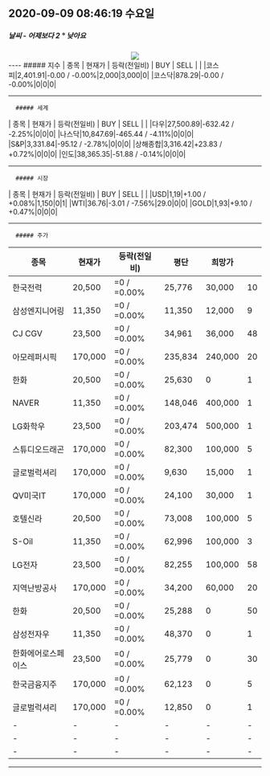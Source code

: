 ##  2020-09-09 08:46:19   수요일 
##### 날씨   -   어제보다 2 ° 낮아요
<center><img src="../img/naver_weather_week.png"></center>
----
      ##### 지수
| 종목 | 현재가 | 등락(전일비) | BUY | SELL |   |
|코스피|2,401.91|-0.00  /  -0.00%|2,000|3,000|0|
|코스닥|878.29|-0.00  /  -0.00%|0|0|0|

----
      ##### 세계
| 종목 | 현재가 | 등락(전일비) | BUY | SELL |   |
|다우|27,500.89|-632.42  /  -2.25%|0|0|0|
|나스닥|10,847.69|-465.44  /  -4.11%|0|0|0|
|S&P|3,331.84|-95.12  /  -2.78%|0|0|0|
|상해종합|3,316.42|+23.83  /  +0.72%|0|0|0|
|인도|38,365.35|-51.88  /  -0.14%|0|0|0|

----
      ##### 시장
| 종목 | 현재가 | 등락(전일비) | BUY | SELL |   |
|USD|1,19|+1.00  /  +0.08%|1,150|0|1|
|WTI|36.76|-3.01  /  -7.56%|29.0|0|0|
|GOLD|1,93|+9.10  /  +0.47%|0|0|0|

----
      ##### 주가
| 종목 | 현재가 | 등락(전일비) | 평단 | 희망가 | |
|-|-|-|-|-|-|
|한국전력|20,500|=0  /  =0.00%|25,776|30,000|10|
|삼성엔지니어링|11,350|=0  /  =0.00%|11,350|12,000|9|
|CJ CGV|23,500|=0  /  =0.00%|34,961|36,000|48|
|아모레퍼시픽|170,000|=0  /  =0.00%|235,834|240,000|20|
|한화|20,500|=0  /  =0.00%|25,630|0|1|
|NAVER|11,350|=0  /  =0.00%|148,046|400,000|1|
|LG화학우|23,500|=0  /  =0.00%|203,474|500,000|1|
|스튜디오드래곤|170,000|=0  /  =0.00%|82,300|100,000|5|
|글로벌럭셔리|170,000|=0  /  =0.00%|9,630|15,000|1|
|QV미국IT|170,000|=0  /  =0.00%|24,100|30,000|1|
|호텔신라|20,500|=0  /  =0.00%|73,008|100,000|5|
|S-Oil|11,350|=0  /  =0.00%|62,996|100,000|3|
|LG전자|23,500|=0  /  =0.00%|82,255|100,000|58|
|지역난방공사|170,000|=0  /  =0.00%|34,200|60,000|20|
|한화|20,500|=0  /  =0.00%|25,288|0|50|
|삼성전자우|11,350|=0  /  =0.00%|48,370|0|1|
|한화에어로스페이스|23,500|=0  /  =0.00%|25,779|0|30|
|한국금융지주|170,000|=0  /  =0.00%|62,123|0|5|
|글로벌럭셔리|170,000|=0  /  =0.00%|12,850|0|1|
|-|-|-|-|-|-|
|-|-|-|-|-|-|
|-|-|-|-|-|-|

----
